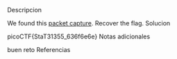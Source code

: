 Descripcion

We found this [packet capture](https://jupiter.challenges.picoctf.org/static/483e50268fe7e015c49caf51a69063d0/capture.pcap). Recover the flag.
Solucion

picoCTF{StaT31355_636f6e6e}
Notas adicionales

buen reto
Referencias